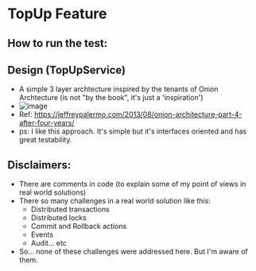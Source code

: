 # TopUp Feature

## How to run the test:


## Design (TopUpService)
 - A simple 3 layer archtecture inspired by the tenants of Onion Archtecture (is not "by the book", it's just a 'inspiration')
 - ![image](https://github.com/cassio-morais/technical-assessment-topup-feature/assets/63246083/4f21c3e7-88e5-438d-958e-4d610a7f6805)
 - Ref: https://jeffreypalermo.com/2013/08/onion-architecture-part-4-after-four-years/
 - ps: I like this approach. It's simple but it's interfaces oriented and has great testability. 

## Disclaimers:
 - There are comments in code (to explain some of my point of views in real world solutions)
 - There so many challenges in a real world solution like this: 
	- Distributed transactions
	- Distributed locks
	- Commit and Rollback actions
	- Events
	- Audit... etc
 - So... none of these challenges were addressed here. But I'm aware of them.

